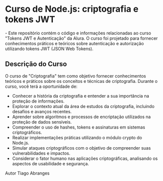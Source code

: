 
<h1>Curso de Node.js: criptografia e tokens JWT</h1>
- Este repositório contém o código e informações relacionadas ao curso "Tokens JWT e Autenticação" da Alura. O curso foi projetado para fornecer conhecimentos práticos e teóricos sobre autenticação e autorização utilizando tokens JWT (JSON Web Tokens).

## Descrição do Curso

 O curso de "Criptografia" tem como objetivo fornecer conhecimentos teóricos e práticos sobre os conceitos e técnicas de criptografia. Durante o curso, você terá a oportunidade de:

* Conhecer a história da criptografia e entender a sua importância na proteção de informações.
* Explorar o contexto atual da área de estudos da criptografia, incluindo desafios e avanços recentes.
* Aprender sobre algoritmos e processos de encriptação utilizados na proteção de dados sensíveis.
* Compreender o uso de hashes, tokens e assinaturas em sistemas criptográficos.
* Realizar implementações práticas utilizando o módulo crypto do Node.js.
* Simular ataques criptográficos com o objetivo de compreender suas vulnerabilidades e impactos.
* Considerar o fator humano nas aplicações criptográficas, analisando os aspectos de usabilidade e segurança.


Autor
Tiago Abranges
